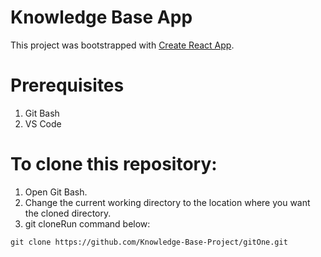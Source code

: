 # Knowledge Base App

This project was bootstrapped with [Create React App](https://github.com/facebook/create-react-app).

# Prerequisites

1. Git Bash
2. VS Code

# To clone this repository:
1. Open Git Bash.
2. Change the current working directory to the location where you want the cloned directory.
3. git cloneRun command below:
```
git clone https://github.com/Knowledge-Base-Project/gitOne.git
```
